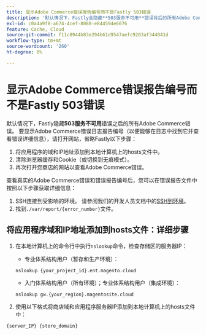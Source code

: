 ```yaml
---
title: 显示Adobe Commerce错误报告编号而不是Fastly 503错误
description: '默认情况下，Fastly会隐藏**503服务不可用**错误背后的所有Adobe Commerce错误。 要显示Adobe Commerce错误日志报告编号（以便能够在日志中找到它并查看错误详细信息），请打开网站，省略Fastly，步骤如下：'
exl-id: c0a4a9f8-a674-4cef-8088-e844594e6076
feature: Cache, Cloud
source-git-commit: f11c8944b83e294b61d9547aefc9203af344041d
workflow-type: tm+mt
source-wordcount: '260'
ht-degree: 0%

---
```


# 显示Adobe Commerce错误报告编号而不是Fastly 503错误

默认情况下，Fastly隐藏&#x200B;**503服务不可用**&#x200B;错误之后的所有Adobe Commerce错误。 要显示Adobe Commerce错误日志报告编号（以便能够在日志中找到它并查看错误详细信息），请打开网站，省略Fastly以下步骤：

1. 将应用程序的域和IP地址添加到本地计算机上的hosts文件中。
1. 清除浏览器缓存和Cookie（或切换到无痕模式）。
1. 再次打开您商店的网站以查看Adobe Commerce错误。

查看真实的Adobe Commerce错误和错误报告编号后，您可以在错误报告文件中按照以下步骤获取详细信息：

1. SSH连接到受影响的环境。 请参阅我们的开发人员文档中的[SSH到环境](https://devdocs.magento.com/guides/v2.3/cloud/env/environments-ssh.html#ssh)。
1. 找到`./var/report/{error_number}`文件。

## 将应用程序域和IP地址添加到hosts文件：详细步骤

1. 在本地计算机上的命令行中执行`nslookup`命令，检查存储区的服务器IP：
   * 专业体系结构用户（暂存和生产环境）：

   ```
   nslookup {your_project_id}.ent.magento.cloud
   ```

   * 入门体系结构用户（所有环境）；专业体系结构用户（集成环境）：

   ```
   nslookup gw.{your_region}.magentosite.cloud
   ```

1. 使用以下格式将商店域和应用程序服务器IP添加到本地计算机上的hosts文件中：

```
{server_IP} {store_domain}
```
